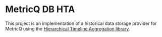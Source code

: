 MetricQ DB HTA
==============

This project is an implementation of a historical data storage provider for MetricQ using the [Hierarchical Timeline Aggregation library](https://github.com/metricq/hta).

